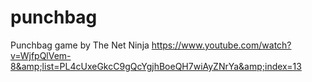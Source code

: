 # punchbag
Punchbag game by The Net Ninja
https://www.youtube.com/watch?v=WjfpQlVem-8&amp;list=PL4cUxeGkcC9gQcYgjhBoeQH7wiAyZNrYa&amp;index=13
